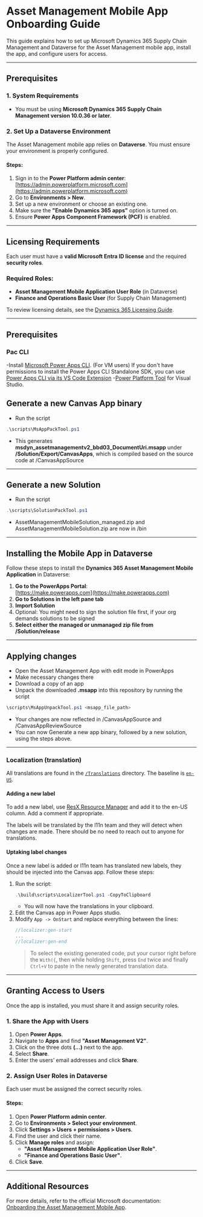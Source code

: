 # Asset Management Mobile App Onboarding Guide

This guide explains how to set up Microsoft Dynamics 365 Supply Chain Management and Dataverse for the Asset Management mobile app, install the app, and configure users for access.

---

## Prerequisites

### 1. System Requirements
- You must be using **Microsoft Dynamics 365 Supply Chain Management version 10.0.36 or later**.

### 2. Set Up a Dataverse Environment
The Asset Management mobile app relies on **Dataverse**. You must ensure your environment is properly configured.

#### Steps:
1. Sign in to the **Power Platform admin center**:  
   [https://admin.powerplatform.microsoft.com](https://admin.powerplatform.microsoft.com)
2. Go to **Environments > New**.
3. Set up a new environment or choose an existing one.
4. Make sure the **"Enable Dynamics 365 apps"** option is turned on.
5. Ensure **Power Apps Component Framework (PCF)** is enabled.

---

## Licensing Requirements
Each user must have a **valid Microsoft Entra ID license** and the required **security roles**.

### Required Roles:
- **Asset Management Mobile Application User Role** (in Dataverse)
- **Finance and Operations Basic User** (for Supply Chain Management)

To review licensing details, see the [Dynamics 365 Licensing Guide](https://go.microsoft.com/fwlink/?LinkId=866544).

---
## Prerequisites
### Pac CLI
-Install [Microsoft Power Apps CLI](https://aka.ms/PowerAppsCLI).
   (For VM users) If you don't have permissions to install the Power Apps CLI Standalone SDK, you can use [Power Apps CLI via its VS Code Extension](https://docs.microsoft.com/en-us/powerapps/developer/data-platform/powerapps-cli?WT.mc_id=BA-MVP-5004107#using-power-platform-vs-code-extension)
-[Power Platform Tool](https://dev.azure.com/dynamicscrm/_apis/resources/Containers/17976494/ArtifactsRelease?itemPath=ArtifactsRelease%2FRelease%2FCdsVSToolKit%2F2019%2FCRMDeveloperTools%2FRelease%2FPowerPlatformTools.vsix) for Visual Studio.
## Generate a new Canvas App binary
- Run the script 
```powershell
.\scripts\MsAppPackTool.ps1
```
- This generates **msdyn_assetmanagementv2_bbd03_DocumentUri.msapp** under **/Solution/Export/CanvasApps**, which is compiled based on the source code at /CanvasAppSource

---

## Generate a new Solution
- Run the script 
```powershell
.\scripts\SolutionPackTool.ps1
``` 
- AssetManagementMobileSolution_managed.zip and AssetManagementMobileSolution.zip are now in /bin
---

## Installing the Mobile App in Dataverse

Follow these steps to install the **Dynamics 365 Asset Management Mobile Application** in Dataverse:

1. **Go to the PowerApps Portal**:  
   [https://make.powerapps.com](https://make.powerapps.com)
2. **Go to Solutions in the left pane tab**
3. **Import Solution**
4. Optional: You might need to sign the solution file first, if your org demands solutions to be signed
5. **Select either the managed or unmanaged zip file from /Solution/release**

---

## Applying changes
- Open the Asset Management App with edit mode in PowerApps
- Make necessary changes there
- Download a copy of an app
- Unpack the downloaded **.msapp** into this repository by running the script
```powershell
\scripts\MsAppUnpackTool.ps1 <msapp_file_path>
```
- Your changes are now reflected in /CanvasAppSource and /CanvasAppReviewSource
- You can now Generate a new app binary, followed by a new solution, using the steps above.
---

### Localization (translation)

All translations are found in the [`/Translations`](/Translations/) directory. The baseline is [`en-US`](/Translations/Labels.en-US.resx).

#### Adding a new label

To add a new label, use [ResX Resource Manager](https://github.com/dotnet/ResXResourceManager) and add it to the en-US column. Add a comment if appropriate.

The labels will be translated by the l11n team and they will detect when changes are made. There should be no need to reach out to anyone for translations.

#### Uptaking label changes

Once a new label is added or l11n team has translated new labels, they should be injected into the Canvas app. Follow these steps:

1. Run the script:
   ```powershell
   .\build\scripts\LocalizerTool.ps1 -CopyToClipboard
   ```
   * You will now have the translations in your clipboard.
2. Edit the Canvas app in Power Apps studio.
3. Modify `App -> OnStart` and replace everything between the lines:
   ```csharp
   //localizer:gen-start
   ...
   //localizer:gen-end
   ```
   > To select the existing generated code, put your cursor right before the `With({`, then while holding `Shift`, press `End` twice and finally `Ctrl+V` to paste in the newly generated translation data.

---

## Granting Access to Users

Once the app is installed, you must share it and assign security roles.

### 1. Share the App with Users
1. Open **Power Apps**.
2. Navigate to **Apps** and find **"Asset Management V2"**.
3. Click on the three dots **(...)** next to the app.
4. Select **Share**.
5. Enter the users’ email addresses and click **Share**.

### 2. Assign User Roles in Dataverse
Each user must be assigned the correct security roles.

#### Steps:
1. Open **Power Platform admin center**.
2. Go to **Environments > Select your environment**.
3. Click **Settings > Users + permissions > Users**.
4. Find the user and click their name.
5. Click **Manage roles** and assign:
   - **"Asset Management Mobile Application User Role"**.
   - **"Finance and Operations Basic User"**.
6. Click **Save**.

---

## Additional Resources
For more details, refer to the official Microsoft documentation:  
[Onboarding the Asset Management Mobile App](https://learn.microsoft.com/en-us/dynamics365/supply-chain/asset-management/asset-management-mobile-app/onboard-app).
